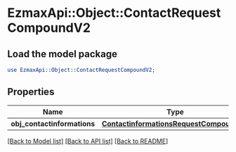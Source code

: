 # EzmaxApi::Object::ContactRequestCompoundV2

## Load the model package
```perl
use EzmaxApi::Object::ContactRequestCompoundV2;
```

## Properties
Name | Type | Description | Notes
------------ | ------------- | ------------- | -------------
**obj_contactinformations** | [**ContactinformationsRequestCompoundV2**](ContactinformationsRequestCompoundV2.md) |  | 

[[Back to Model list]](../README.md#documentation-for-models) [[Back to API list]](../README.md#documentation-for-api-endpoints) [[Back to README]](../README.md)


